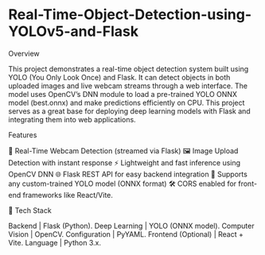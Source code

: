 # Real-Time-Object-Detection-using-YOLOv5-and-Flask

Overview

This project demonstrates a real-time object detection system built using YOLO (You Only Look Once) and Flask.
It can detect objects in both uploaded images and live webcam streams through a web interface.
The model uses OpenCV’s DNN module to load a pre-trained YOLO ONNX model (best.onnx) and make predictions efficiently on CPU.
This project serves as a great base for deploying deep learning models with Flask and integrating them into web applications.

Features

🎥 Real-Time Webcam Detection (streamed via Flask)
🖼️ Image Upload Detection with instant response
⚡ Lightweight and fast inference using OpenCV DNN
🌐 Flask REST API for easy backend integration
🧩 Supports any custom-trained YOLO model (ONNX format)
🛠️ CORS enabled for front-end frameworks like React/Vite.

🧰 Tech Stack

Backend | Flask (Python).
Deep Learning | YOLO (ONNX model).
Computer Vision | OpenCV.
Configuration | PyYAML.
Frontend (Optional) | React + Vite.
Language | Python 3.x.
